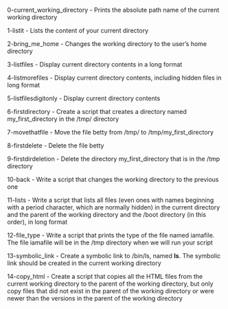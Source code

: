 0-current_working_directory - Prints the absolute path name of the current working directory

1-listit - Lists the content of your current directory

2-bring_me_home - Changes the working directory to the user’s home directory

3-listfiles - Display current directory contents in a long format

4-listmorefiles - Display current directory contents, including hidden files in long format 

5-listfilesdigitonly - Display current directory contents

6-firstdirectory - Create a script that creates a directory named my_first_directory in the /tmp/ directory

7-movethatfile - Move the file betty from /tmp/ to /tmp/my_first_directory

8-firstdelete - Delete the file betty

9-firstdirdeletion - Delete the directory my_first_directory that is in the /tmp directory

10-back - Write a script that changes the working directory to the previous one

11-lists - Write a script that lists all files (even ones with names beginning with a period character, which are normally hidden) in the current directory and the parent of the working directory and the /boot directory (in this order), in long format

12-file_type - Write a script that prints the type of the file named iamafile. The file iamafile will be in the /tmp directory when we will run your script

13-symbolic_link - Create a symbolic link to /bin/ls, named __ls__. The symbolic link should be created in the current working directory

14-copy_html - Create a script that copies all the HTML files from the current working directory to the parent of the working directory, but only copy files that did not exist in the parent of the working directory or were newer than the versions in the parent of the working directory

